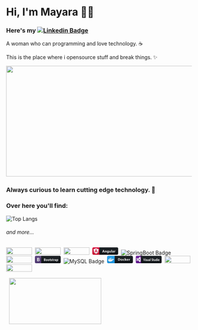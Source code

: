 # Hi, I'm Mayara 👩‍💻 
### Here's my [![Linkedin Badge](https://img.shields.io/badge/-LinkedIn-blue?style=flat&logo=Linkedin&logoColor=white&link=https://https://www.linkedin.com/in/mayara-pdotta/)](https://www.linkedin.com/in/mayara-pdotta/)    

A woman who can programming and love technology. :coffee:  

This is the place where i opensource stuff and break things. :sparkles:

<p align="left">
<img src="https://media1.giphy.com/media/LMcB8XospGZO8UQq87/giphy.gif?cid=ecf05e478gsfqosh67e3ktlzte0ktzlkc0x155caglw3mpq3&rid=giphy.gif" width="600" height="300">
<p>    

### Always curious to learn cutting edge technology. :satellite:    
### Over here you'll find:

![Top Langs](https://github-readme-stats.vercel.app/api/top-langs/?username=DottaMP&layout=compact&theme=radical)
<p align="left">   

###### and more...    

<img src="https://raw.githubusercontent.com/MikeCodesDotNET/ColoredBadges/master/png/dev/languages/java.png" width="70" height="20">&nbsp;
<img src="https://raw.githubusercontent.com/MikeCodesDotNET/ColoredBadges/master/png/dev/languages/js.png" width="70" height="20">&nbsp;
<img src="https://raw.githubusercontent.com/MikeCodesDotNET/ColoredBadges/master/png/dev/languages/python.png" width="70" height="20">&nbsp;
<img src="https://raw.githubusercontent.com/MikeCodesDotNET/ColoredBadges/master/png/dev/frameworks/angular.png" width="70" height="20">&nbsp; 
![SpringBoot Badge](https://img.shields.io/badge/-SpringBoot-brightgreen?style=flat&logo=SpringBoot&logoColor=white&link=https://codepen.io/laly_x/collections/)&nbsp;
<img src="https://raw.githubusercontent.com/MikeCodesDotNET/ColoredBadges/master/png/dev/frameworks/nodejs.png" width="70" height="20">&nbsp;
<img src="https://raw.githubusercontent.com/MikeCodesDotNET/ColoredBadges/master/png/dev/frameworks/bootstrap.png" width="70" height="20">&nbsp;
![MySQL Badge](https://img.shields.io/badge/-MySQL-blue?style=flat&logo=MySQL&logoColor=white&link=https://codepen.io/laly_x/collections/)&nbsp;
<img src="https://raw.githubusercontent.com/MikeCodesDotNET/ColoredBadges/master/png/dev/tools/docker.png" width="70" height="20">&nbsp;
<img src="https://raw.githubusercontent.com/MikeCodesDotNET/ColoredBadges/master/png/dev/tools/visualstudio.png" width="70" height="20">&nbsp;
<img src="https://raw.githubusercontent.com/MikeCodesDotNET/ColoredBadges/master/png/dev/languages/css3.png" width="70" height="20">&nbsp;
<img src="https://raw.githubusercontent.com/MikeCodesDotNET/ColoredBadges/master/png/dev/misc/web.png" width="70" height="20">&nbsp;    

&nbsp; <img src="https://media0.giphy.com/media/AOSwwqVjNZlDO/200w.webp?cid=ecf05e4758d1a0e51cc00438214c03daf26abc95ba41b2d2&rid=200w.webp" width="250" height="125">


<!--
**DottaMP/DottaMP** is a ✨ _special_ ✨ repository because its `README.md` (this file) appears on your GitHub profile.


<!--
Here are some ideas to get you started:

<!--- 🔭 I’m currently working on ...
<!--- 🌱 I’m currently learning ...
<!--- 👯 I’m looking to collaborate on ...
<!--- 🤔 I’m looking for help with ...
<!--- 💬 Ask me about ...
<!--- 📫 How to reach me: ...
<!--- 😄 Pronouns: ...
<!--- ⚡ Fun fact: ...
->

